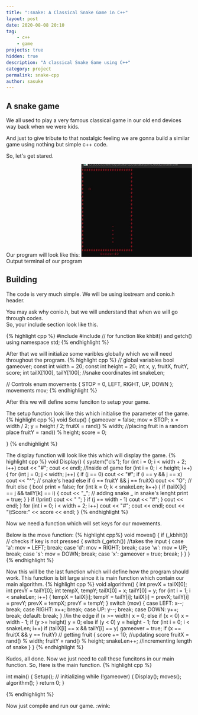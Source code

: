 ```yaml
---
title: ":snake: A Classical Snake Game in C++"
layout: post
date: 2020-08-08 20:10
tag:
    - c++
    - game
projects: true
hidden: true
description: "A classical Snake Game using C++"
category: project
permalink: snake-cpp
author: sasuke
---
```


## A snake game

We all used to play a very famous classical game in our old end devices way back when we were kids.

<p> And just to give tribute to that nostalgic feeling we are gonna build a similar game using nothing but simple c++ code.</p>
<p>So, let's get stared.</p>
Our program will look like this:
    
<img src="./assets/images/oss.jpg" width=300 height=250/>
<figcaption class ="caption"> Output terminal of our program</figcaption>

## Building

The code is very much simple. We will be using iostream and conio.h header.

<p>You may ask why conio.h, but we will understand that when we will go through codes.<br>
So, your include section look like this.</p>
{% highlight cpp %}
#include <bits/stdc++.h>
#include <conio.h> // for function like khbit() and getch()
using namespace std;
{% endhighlight %}

After that we will initialize some varibles globally which we will need throughout the program.
{% highlight cpp %}
// global variables
bool gameover;
const int width = 20;
const int height = 20;
int x, y, fruitX, fruitY, score;
int tailX[100], tailY[100]; //snake coordinates
int snakeLen;

// Controls
enum movements
{
    STOP = 0,
    LEFT,
    RIGHT,
    UP,
    DOWN
};
movements mov;
{% endhighlight %}

<p>After this we will define some funciton to setup your game.</p>
The setup function look like this which initialise the parameter of the game.
{% highlight cpp %}
void Setup()
{
    gameover = false;
    mov = STOP;
    x = width / 2;
    y = height / 2;
    fruitX = rand() % width; //placing fruit in a random place
    fruitY = rand() % height;
    score = 0;

}
{% endhighlight %}

The display function will look like this which will display the game.
{% highlight cpp %}
void Display()
{
    system("cls");
    for (int i = 0; i < width + 2; i++)
        cout << "#";
        cout << endl;
    //Inside of game
    for (int i = 0; i < height; i++)
    {
        for (int j = 0; j < width; j++)
        {
            if (j == 0)
            cout << "#";
            if (i == y && j == x)
            cout << "^"; // snake's head
            else if (i == fruitY && j == fruitX)
            cout << "O"; // fruit
            else
            {
                bool print = false;
                for (int k = 0; k < snakeLen; k++)
                {
                    if (tailX[k] == j && tailY[k] == i)
                    {
                        cout << "_"; // adding snake _ in snake's lenght
                        print = true;
                    }
                }
                if (!print)
                cout << " ";
            }
            if (j == width - 1)
            cout << "#";
        }
        cout << endl;
    }
    for (int i = 0; i < width + 2; i++)
        cout << "#";
    cout << endl;
    cout << "\tScore:" << score << endl;
}
{% endhighlight %}

<p>Now we need a function which will set keys for our movements.</p>
Below is the move function:
{% highlight cpp%}
void moves()
{
    if (_kbhit()) // checks if key is not pressed
    {
        switch (_getch()) //takes the input
        {
        case 'a':
            mov = LEFT;
            break;
        case 'd':
            mov = RIGHT;
            break;
        case 'w':
            mov = UP;
            break;
        case 's':
            mov = DOWN;
            break;
        case 'x':
            gameover = true;
            break;
        }
    }
}
{% endhighlight %}

Now this will be the last function which will define how the program should work. This function is bit large since it is main function which contain our main algorithm.
{% highlight cpp %}
void algorithm()
{
    int prevX = tailX[0];
    int prevY = tailY[0];
    int tempX, tempY;
    tailX[0] = x;
    tailY[0] = y;
    for (int i = 1; i < snakeLen; i++)
    {
        tempX = tailX[i];
        tempY = tailY[i];
        tailX[i] = prevX;
        tailY[i] = prevY;
        prevX = tempX;
        prevY = tempY;
    }
    switch (mov)
    {
    case LEFT:
        x--;
        break;
    case RIGHT:
        x++;
        break;
    case UP:
        y--;
        break;
    case DOWN:
        y++;
        break;
    default:
        break;
    }
    //in the edge
    if (x >= width)
        x = 0;
    else if (x < 0)
        x = width - 1;
    if (y >= height)
        y = 0;
    else if (y < 0)
        y = height - 1;
    for (int i = 0; i < snakeLen; i++)
        if (tailX[i] == x && tailY[i] == y)
            gameover = true;
    if (x == fruitX && y == fruitY) // getting fruit
    {
        score += 10; //updating score
        fruitX = rand() % width;
        fruitY = rand() % height;
        snakeLen++; //incrementing length of snake
    }
}
{% endhighlight %}

Kudos, all done. Now we just need to call these funcitons in our main function. So,
Here is the main function.
{% highlight cpp %}

int main()
{
    Setup(); // initializing
    while (!gameover)
    {
        Display();
        moves();
        algorithm();
    }
    return 0;
}

{% endhighlight %}
<p>Now just compile and run our game. :wink: </p>
